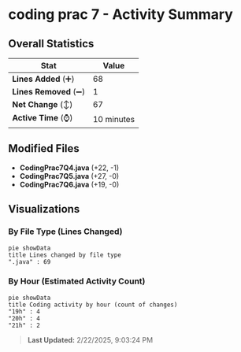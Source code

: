 # coding prac 7 - Activity Summary 

## Overall Statistics

| Stat                   | Value                                                             |
| ---------------------- | ----------------------------------------------------------------- |
| **Lines Added** (➕)   | 68                                          |
| **Lines Removed** (➖) | 1                                        |
| **Net Change** (↕)    | 67                |
| **Active Time** (⌚)   | 10 minutes |


## Modified Files
- **CodingPrac7Q4.java** (+22, -1)
- **CodingPrac7Q5.java** (+27, -0)
- **CodingPrac7Q6.java** (+19, -0)

## Visualizations

### By File Type (Lines Changed)

```mermaid
pie showData
title Lines changed by file type
".java" : 69
```

### By Hour (Estimated Activity Count)

```mermaid
pie showData
title Coding activity by hour (count of changes)
"19h" : 4
"20h" : 4
"21h" : 2
```


> **Last Updated:** 2/22/2025, 9:03:24 PM